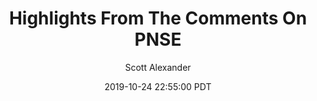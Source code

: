 ---
layout: podcast
title: "Highlights From The Comments On PNSE"
author: Scott Alexander
description: https://slatestarcodex.com/2019/10/24/highlights-from-the-comments-on-pnse/
date: 2019-10-24 22:55:00 PDT
length: 3848184
duration: 962
guid: highlights-from-the-comments-on-pnse
---